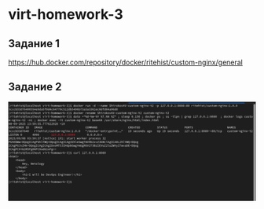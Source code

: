 # virt-homework-3

## Задание 1

https://hub.docker.com/repository/docker/ritehist/custom-nginx/general

## Задание 2

![alt text](https://github.com/ritehist/virt-homework-3/blob/main/1.PNG?raw=true)